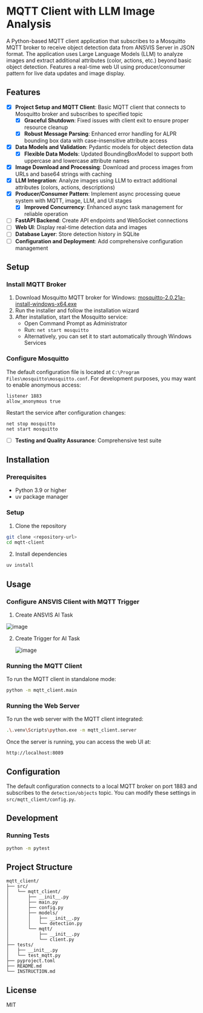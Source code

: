 # MQTT Client with LLM Image Analysis

A Python-based MQTT client application that subscribes to a Mosquitto MQTT broker to receive object detection data from ANSVIS Server in JSON format. The application uses Large Language Models (LLM) to analyze images and extract additional attributes (color, actions, etc.) beyond basic object detection. Features a real-time web UI using producer/consumer pattern for live data updates and image display.

## Features

- [x] **Project Setup and MQTT Client**: Basic MQTT client that connects to Mosquitto broker and subscribes to specified topic
  - [x] **Graceful Shutdown**: Fixed issues with client exit to ensure proper resource cleanup
  - [x] **Robust Message Parsing**: Enhanced error handling for ALPR bounding box data with case-insensitive attribute access
- [x] **Data Models and Validation**: Pydantic models for object detection data
  - [x] **Flexible Data Models**: Updated BoundingBoxModel to support both uppercase and lowercase attribute names
- [x] **Image Download and Processing**: Download and process images from URLs and base64 strings with caching
- [x] **LLM Integration**: Analyze images using LLM to extract additional attributes (colors, actions, descriptions)
- [x] **Producer/Consumer Pattern**: Implement async processing queue system with MQTT, image, LLM, and UI stages
  - [x] **Improved Concurrency**: Enhanced async task management for reliable operation
- [ ] **FastAPI Backend**: Create API endpoints and WebSocket connections
- [ ] **Web UI**: Display real-time detection data and images
- [ ] **Database Layer**: Store detection history in SQLite
- [ ] **Configuration and Deployment**: Add comprehensive configuration management

## Setup

### Install MQTT Broker

1. Download Mosquitto MQTT broker for Windows: [mosquitto-2.0.21a-install-windows-x64.exe](https://mosquitto.org/files/binary/win64/mosquitto-2.0.21a-install-windows-x64.exe)
2. Run the installer and follow the installation wizard
3. After installation, start the Mosquitto service:
   - Open Command Prompt as Administrator
   - Run: `net start mosquitto`
   - Alternatively, you can set it to start automatically through Windows Services

### Configure Mosquitto

The default configuration file is located at `C:\Program Files\mosquitto\mosquitto.conf`. For development purposes, you may want to enable anonymous access:

```
listener 1883
allow_anonymous true
```

Restart the service after configuration changes:
```
net stop mosquitto
net start mosquitto
```
- [ ] **Testing and Quality Assurance**: Comprehensive test suite

## Installation

### Prerequisites

- Python 3.9 or higher
- uv package manager

### Setup

1. Clone the repository

```bash
git clone <repository-url>
cd mqtt-client
```

2. Install dependencies

```bash
uv install
```

## Usage

### Configure ANSVIS Client with MQTT Trigger
1. Create ANSVIS AI Task

![image](https://github.com/user-attachments/assets/cf05b905-1075-4328-a5fe-0bfbc2f6ba84)

2. Create Trigger for AI Task
   
   ![image](https://github.com/user-attachments/assets/49755ff5-ca1d-4e5b-9976-a8c870dbbd1a)


### Running the MQTT Client

To run the MQTT client in standalone mode:

```bash
python -m mqtt_client.main
```


### Running the Web Server

To run the web server with the MQTT client integrated:

```bash
.\.venv\Scripts\python.exe -m mqtt_client.server
```

Once the server is running, you can access the web UI at:

```
http://localhost:8089
```

## Configuration

The default configuration connects to a local MQTT broker on port 1883 and subscribes to the `detection/objects` topic. You can modify these settings in `src/mqtt_client/config.py`.

## Development

### Running Tests

```bash
python -m pytest
```

## Project Structure

```
mqtt_client/
├── src/
│   └── mqtt_client/
│       ├── __init__.py
│       ├── main.py
│       ├── config.py
│       ├── models/
│       │   ├── __init__.py
│       │   └── detection.py
│       └── mqtt/
│           ├── __init__.py
│           └── client.py
├── tests/
│   ├── __init__.py
│   └── test_mqtt.py
├── pyproject.toml
├── README.md
└── INSTRUCTION.md
```

## License

MIT
